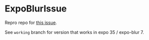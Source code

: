 # ExpoBlurIssue

Repro repo for [this issue](https://github.com/expo/expo/issues/7290).

See `working` branch for version that works in expo 35 / expo-blur 7.